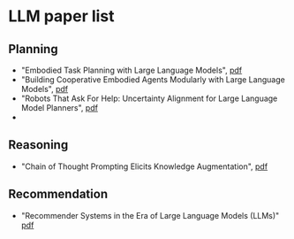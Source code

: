 # LLM paper list

## Planning
+ "Embodied Task Planning with Large Language Models", [pdf](https://arxiv.org/pdf/2307.01848.pdf)
+ "Building Cooperative Embodied Agents Modularly with Large Language Models", [pdf](https://arxiv.org/pdf/2307.02485.pdf)
+ "Robots That Ask For Help: Uncertainty Alignment for Large Language Model Planners", [pdf](https://arxiv.org/pdf/2307.01928.pdf)
+ 



## Reasoning
+ "Chain of Thought Prompting Elicits Knowledge Augmentation", [pdf](https://arxiv.org/pdf/2201.11903.pdf)


## Recommendation
+ "Recommender Systems in the Era of Large Language Models (LLMs)" [pdf](https://arxiv.org/pdf/2307.02046.pdf)


